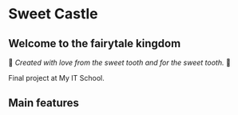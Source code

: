 # Sweet Castle
## Welcome to the fairytale kingdom

:candy: *Created with love from the sweet tooth and for the sweet tooth.* :candy:

Final project at My IT School.

## Main features
